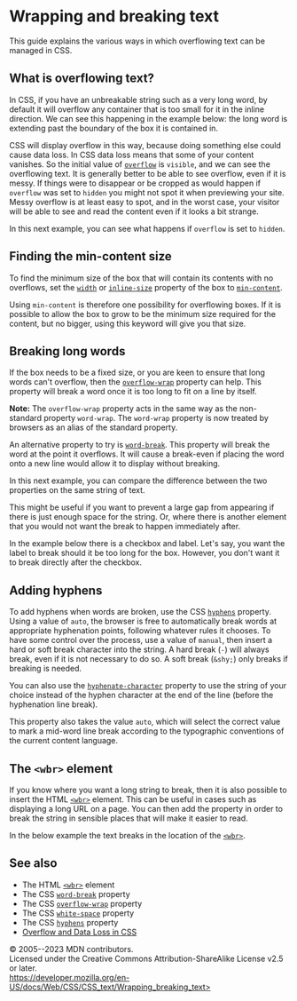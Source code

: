 Wrapping and breaking text
==========================

This guide explains the various ways in which overflowing text can be
managed in CSS.

What is overflowing text?
-------------------------

In CSS, if you have an unbreakable string such as a very long word, by
default it will overflow any container that is too small for it in the
inline direction. We can see this happening in the example below: the
long word is extending past the boundary of the box it is contained in.

CSS will display overflow in this way, because doing something else
could cause data loss. In CSS data loss means that some of your content
vanishes. So the initial value of [`overflow`](overflow.md) is
`visible`, and we can see the overflowing text. It is generally better
to be able to see overflow, even if it is messy. If things were to
disappear or be cropped as would happen if `overflow` was set to
`hidden` you might not spot it when previewing your site. Messy overflow
is at least easy to spot, and in the worst case, your visitor will be
able to see and read the content even if it looks a bit strange.

In this next example, you can see what happens if `overflow` is set to
`hidden`.

Finding the min-content size
----------------------------

To find the minimum size of the box that will contain its contents with
no overflows, set the [`width`](_Resources/Markup%20And%20Styling/css/width.md) or
[`inline-size`](inline-size.md) property of the box to
[`min-content`](min-content.md).

Using `min-content` is therefore one possibility for overflowing boxes.
If it is possible to allow the box to grow to be the minimum size
required for the content, but no bigger, using this keyword will give
you that size.

Breaking long words
-------------------

If the box needs to be a fixed size, or you are keen to ensure that long
words can\'t overflow, then the [`overflow-wrap`](overflow-wrap.md)
property can help. This property will break a word once it is too long
to fit on a line by itself.

**Note:** The `overflow-wrap` property acts in the same way as the
non-standard property `word-wrap`. The `word-wrap` property is now
treated by browsers as an alias of the standard property.

An alternative property to try is [`word-break`](word-break.md). This
property will break the word at the point it overflows. It will cause a
break-even if placing the word onto a new line would allow it to display
without breaking.

In this next example, you can compare the difference between the two
properties on the same string of text.

This might be useful if you want to prevent a large gap from appearing
if there is just enough space for the string. Or, where there is another
element that you would not want the break to happen immediately after.

In the example below there is a checkbox and label. Let\'s say, you want
the label to break should it be too long for the box. However, you
don\'t want it to break directly after the checkbox.

Adding hyphens
--------------

To add hyphens when words are broken, use the CSS
[`hyphens`](hyphens.md) property. Using a value of `auto`, the browser
is free to automatically break words at appropriate hyphenation points,
following whatever rules it chooses. To have some control over the
process, use a value of `manual`, then insert a hard or soft break
character into the string. A hard break (`‐`) will always break, even if
it is not necessary to do so. A soft break (`&shy;`) only breaks if
breaking is needed.

You can also use the [`hyphenate-character`](hyphenate-character.md)
property to use the string of your choice instead of the hyphen
character at the end of the line (before the hyphenation line break).

This property also takes the value `auto`, which will select the correct
value to mark a mid-word line break according to the typographic
conventions of the current content language.

The `<wbr>` element
-------------------

If you know where you want a long string to break, then it is also
possible to insert the HTML
[`<wbr>`](https://developer.mozilla.org/en-US/docs/Web/HTML/Element/wbr)
element. This can be useful in cases such as displaying a long URL on a
page. You can then add the property in order to break the string in
sensible places that will make it easier to read.

In the below example the text breaks in the location of the
[`<wbr>`](https://developer.mozilla.org/en-US/docs/Web/HTML/Element/wbr).

See also
--------

- The HTML
    [`<wbr>`](https://developer.mozilla.org/en-US/docs/Web/HTML/Element/wbr)
    element
- The CSS [`word-break`](word-break.md) property
- The CSS [`overflow-wrap`](overflow-wrap.md) property
- The CSS [`white-space`](white-space.md) property
- The CSS [`hyphens`](hyphens.md) property
- [Overflow and Data Loss in
    CSS](https://www.smashingmagazine.com/2019/09/overflow-data-loss-css/)

© 2005--2023 MDN contributors.\
Licensed under the Creative Commons Attribution-ShareAlike License v2.5
or later.\
https://developer.mozilla.org/en-US/docs/Web/CSS/CSS_text/Wrapping_breaking_text>
